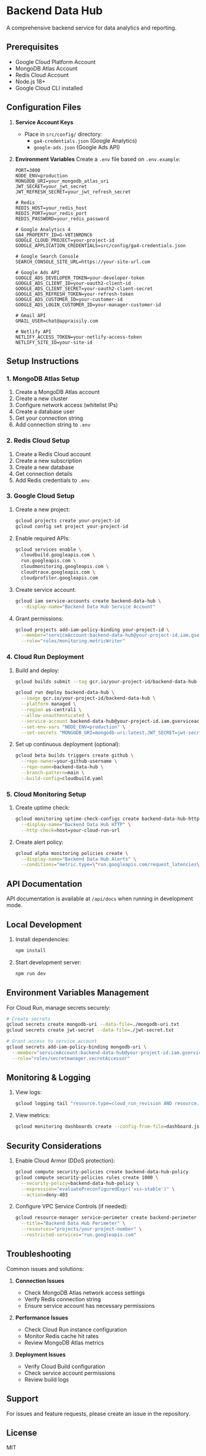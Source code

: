 # Backend Data Hub

A comprehensive backend service for data analytics and reporting.

## Prerequisites

- Google Cloud Platform Account
- MongoDB Atlas Account
- Redis Cloud Account
- Node.js 18+
- Google Cloud CLI installed

## Configuration Files

1. **Service Account Keys**
   - Place in `src/config/` directory:
     - `ga4-credentials.json` (Google Analytics)
     - `google-ads.json` (Google Ads API)

2. **Environment Variables**
   Create a `.env` file based on `.env.example`:
   ```env
   PORT=3000
   NODE_ENV=production
   MONGODB_URI=your_mongodb_atlas_uri
   JWT_SECRET=your_jwt_secret
   JWT_REFRESH_SECRET=your_jwt_refresh_secret

   # Redis
   REDIS_HOST=your_redis_host
   REDIS_PORT=your_redis_port
   REDIS_PASSWORD=your_redis_password

   # Google Analytics 4
   GA4_PROPERTY_ID=G-V8T1NRDNC6
   GOOGLE_CLOUD_PROJECT=your-project-id
   GOOGLE_APPLICATION_CREDENTIALS=src/config/ga4-credentials.json

   # Google Search Console
   SEARCH_CONSOLE_SITE_URL=https://your-site-url.com

   # Google Ads API
   GOOGLE_ADS_DEVELOPER_TOKEN=your-developer-token
   GOOGLE_ADS_CLIENT_ID=your-oauth2-client-id
   GOOGLE_ADS_CLIENT_SECRET=your-oauth2-client-secret
   GOOGLE_ADS_REFRESH_TOKEN=your-refresh-token
   GOOGLE_ADS_CUSTOMER_ID=your-customer-id
   GOOGLE_ADS_LOGIN_CUSTOMER_ID=your-manager-customer-id

   # Gmail API
   GMAIL_USER=chat@appraisily.com

   # Netlify API
   NETLIFY_ACCESS_TOKEN=your-netlify-access-token
   NETLIFY_SITE_ID=your-site-id
   ```

## Setup Instructions

### 1. MongoDB Atlas Setup

1. Create a MongoDB Atlas account
2. Create a new cluster
3. Configure network access (whitelist IPs)
4. Create a database user
5. Get your connection string
6. Add connection string to `.env`

### 2. Redis Cloud Setup

1. Create a Redis Cloud account
2. Create a new subscription
3. Create a new database
4. Get connection details
5. Add Redis credentials to `.env`

### 3. Google Cloud Setup

1. Create a new project:
   ```bash
   gcloud projects create your-project-id
   gcloud config set project your-project-id
   ```

2. Enable required APIs:
   ```bash
   gcloud services enable \
     cloudbuild.googleapis.com \
     run.googleapis.com \
     cloudmonitoring.googleapis.com \
     cloudtrace.googleapis.com \
     cloudprofiler.googleapis.com
   ```

3. Create service account:
   ```bash
   gcloud iam service-accounts create backend-data-hub \
     --display-name="Backend Data Hub Service Account"
   ```

4. Grant permissions:
   ```bash
   gcloud projects add-iam-policy-binding your-project-id \
     --member="serviceAccount:backend-data-hub@your-project-id.iam.gserviceaccount.com" \
     --role="roles/monitoring.metricWriter"
   ```

### 4. Cloud Run Deployment

1. Build and deploy:
   ```bash
   gcloud builds submit --tag gcr.io/your-project-id/backend-data-hub
   
   gcloud run deploy backend-data-hub \
     --image gcr.io/your-project-id/backend-data-hub \
     --platform managed \
     --region us-central1 \
     --allow-unauthenticated \
     --service-account backend-data-hub@your-project-id.iam.gserviceaccount.com \
     --set-env-vars "NODE_ENV=production" \
     --set-secrets "MONGODB_URI=mongodb-uri:latest,JWT_SECRET=jwt-secret:latest"
   ```

2. Set up continuous deployment (optional):
   ```bash
   gcloud beta builds triggers create github \
     --repo-owner=your-github-username \
     --repo-name=backend-data-hub \
     --branch-pattern=main \
     --build-config=cloudbuild.yaml
   ```

### 5. Cloud Monitoring Setup

1. Create uptime check:
   ```bash
   gcloud monitoring uptime-check-configs create backend-data-hub-http \
     --display-name="Backend Data Hub HTTP" \
     --http-check=host=your-cloud-run-url
   ```

2. Create alert policy:
   ```bash
   gcloud alpha monitoring policies create \
     --display-name="Backend Data Hub Alerts" \
     --conditions="metric.type=\"run.googleapis.com/request_latencies\" resource.type=\"cloud_run_revision\""
   ```

## API Documentation

API documentation is available at `/api/docs` when running in development mode.

## Local Development

1. Install dependencies:
   ```bash
   npm install
   ```

2. Start development server:
   ```bash
   npm run dev
   ```

## Environment Variables Management

For Cloud Run, manage secrets securely:

```bash
# Create secrets
gcloud secrets create mongodb-uri --data-file=./mongodb-uri.txt
gcloud secrets create jwt-secret --data-file=./jwt-secret.txt

# Grant access to service account
gcloud secrets add-iam-policy-binding mongodb-uri \
  --member="serviceAccount:backend-data-hub@your-project-id.iam.gserviceaccount.com" \
  --role="roles/secretmanager.secretAccessor"
```

## Monitoring & Logging

1. View logs:
   ```bash
   gcloud logging tail "resource.type=cloud_run_revision AND resource.labels.service_name=backend-data-hub"
   ```

2. View metrics:
   ```bash
   gcloud monitoring dashboards create --config-from-file=dashboard.json
   ```

## Security Considerations

1. Enable Cloud Armor (DDoS protection):
   ```bash
   gcloud compute security-policies create backend-data-hub-policy
   gcloud compute security-policies rules create 1000 \
     --security-policy=backend-data-hub-policy \
     --expression="evaluatePreconfiguredExpr('xss-stable')" \
     --action=deny-403
   ```

2. Configure VPC Service Controls (if needed):
   ```bash
   gcloud resource-manager service-perimeter create backend-perimeter \
     --title="Backend Data Hub Perimeter" \
     --resources="projects/your-project-number" \
     --restricted-services="run.googleapis.com"
   ```

## Troubleshooting

Common issues and solutions:

1. **Connection Issues**
   - Check MongoDB Atlas network access settings
   - Verify Redis connection string
   - Ensure service account has necessary permissions

2. **Performance Issues**
   - Check Cloud Run instance configuration
   - Monitor Redis cache hit rates
   - Review MongoDB Atlas metrics

3. **Deployment Issues**
   - Verify Cloud Build configuration
   - Check service account permissions
   - Review build logs

## Support

For issues and feature requests, please create an issue in the repository.

## License

MIT